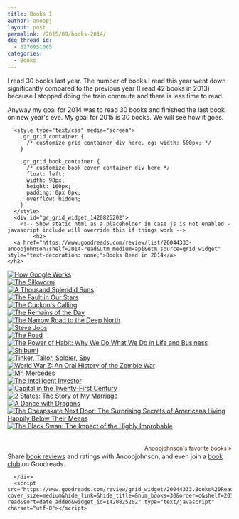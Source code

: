 ```yaml
---
title: Books I 
author: anoopj
layout: post
permalink: /2015/09/books-2014/
dsq_thread_id:
  - 3276951065
categories:
  - Books
---
```


I read 30 books last year. The number of books I read this year went down
significantly compared to the previous year (I read 42 books in 2013)
because I stopped doing the train commute and there is less time to read.

Anyway my goal for 2014 was to read 30 books and finished the last book on
new year's eve. My goal for 2015 is 30 books. We will see how it goes.

      <style type="text/css" media="screen">
        .gr_grid_container {
          /* customize grid container div here. eg: width: 500px; */
        }

        .gr_grid_book_container {
          /* customize book cover container div here */
          float: left;
          width: 98px;
          height: 160px;
          padding: 0px 0px;
          overflow: hidden;
        }
      </style>
      <div id="gr_grid_widget_1420825202">
        <!-- Show static html as a placeholder in case js is not enabled - javascript include will override this if things work -->
            <h2>
      <a href="https://www.goodreads.com/review/list/20044333-anoopjohnson?shelf=2014-read&utm_medium=api&utm_source=grid_widget" style="text-decoration: none;">Books Read in 2014</a>
    </h2>
  <div class="gr_grid_container">
    <div class="gr_grid_book_container"><a href="https://www.goodreads.com/book/show/23158207-how-google-works" title="How Google Works"><img alt="How Google Works" border="0" src="https://d.gr-assets.com/books/1416704538m/23158207.jpg" /></a></div>
    <div class="gr_grid_book_container"><a href="https://www.goodreads.com/book/show/18214414-the-silkworm" title="The Silkworm (Cormoran Strike, #2)"><img alt="The Silkworm" border="0" src="https://d.gr-assets.com/books/1392577290m/18214414.jpg" /></a></div>
    <div class="gr_grid_book_container"><a href="https://www.goodreads.com/book/show/128029.A_Thousand_Splendid_Suns" title="A Thousand Splendid Suns"><img alt="A Thousand Splendid Suns" border="0" src="https://d.gr-assets.com/books/1345958969m/128029.jpg" /></a></div>
    <div class="gr_grid_book_container"><a href="https://www.goodreads.com/book/show/11870085-the-fault-in-our-stars" title="The Fault in Our Stars"><img alt="The Fault in Our Stars" border="0" src="https://d.gr-assets.com/books/1360206420m/11870085.jpg" /></a></div>
    <div class="gr_grid_book_container"><a href="https://www.goodreads.com/book/show/16160797-the-cuckoo-s-calling" title="The Cuckoo's Calling (Cormoran Strike, #1)"><img alt="The Cuckoo's Calling" border="0" src="https://d.gr-assets.com/books/1373868343m/16160797.jpg" /></a></div>
    <div class="gr_grid_book_container"><a href="https://www.goodreads.com/book/show/28921.The_Remains_of_the_Day" title="The Remains of the Day"><img alt="The Remains of the Day" border="0" src="https://d.gr-assets.com/books/1327128714m/28921.jpg" /></a></div>
    <div class="gr_grid_book_container"><a href="https://www.goodreads.com/book/show/17905709-the-narrow-road-to-the-deep-north" title="The Narrow Road to the Deep North"><img alt="The Narrow Road to the Deep North" border="0" src="https://d.gr-assets.com/books/1374734363m/17905709.jpg" /></a></div>
    <div class="gr_grid_book_container"><a href="https://www.goodreads.com/book/show/11084145-steve-jobs" title="Steve Jobs"><img alt="Steve Jobs" border="0" src="https://d.gr-assets.com/books/1327861368m/11084145.jpg" /></a></div>
    <div class="gr_grid_book_container"><a href="https://www.goodreads.com/book/show/6288.The_Road" title="The Road"><img alt="The Road" border="0" src="https://d.gr-assets.com/books/1320606344m/6288.jpg" /></a></div>
    <div class="gr_grid_book_container"><a href="https://www.goodreads.com/book/show/12609433-the-power-of-habit" title="The Power of Habit: Why We Do What We Do in Life and Business"><img alt="The Power of Habit: Why We Do What We Do in Life and Business" border="0" src="https://d.gr-assets.com/books/1366758683m/12609433.jpg" /></a></div>
    <div class="gr_grid_book_container"><a href="https://www.goodreads.com/book/show/1059.Shibumi" title="Shibumi (Nicholai Hel, #1)"><img alt="Shibumi" border="0" src="https://d.gr-assets.com/books/1388187747m/1059.jpg" /></a></div>
    <div class="gr_grid_book_container"><a href="https://www.goodreads.com/book/show/18989.Tinker_Tailor_Soldier_Spy" title="Tinker, Tailor, Soldier, Spy"><img alt="Tinker, Tailor, Soldier, Spy" border="0" src="https://d.gr-assets.com/books/1327889127m/18989.jpg" /></a></div>
    <div class="gr_grid_book_container"><a href="https://www.goodreads.com/book/show/8908.World_War_Z" title="World War Z: An Oral History of the Zombie War"><img alt="World War Z: An Oral History of the Zombie War" border="0" src="https://d.gr-assets.com/books/1386328204m/8908.jpg" /></a></div>
    <div class="gr_grid_book_container"><a href="https://www.goodreads.com/book/show/18775152-mr-mercedes" title="Mr. Mercedes (Bill Hodges Trilogy, #1)"><img alt="Mr. Mercedes" border="0" src="https://d.gr-assets.com/books/1387484403m/18775152.jpg" /></a></div>
    <div class="gr_grid_book_container"><a href="https://www.goodreads.com/book/show/106835.The_Intelligent_Investor" title="The Intelligent Investor (Collins Business Essentials)"><img alt="The Intelligent Investor" border="0" src="https://d.gr-assets.com/books/1409602421m/106835.jpg" /></a></div>
    <div class="gr_grid_book_container"><a href="https://www.goodreads.com/book/show/18736925-capital-in-the-twenty-first-century" title="Capital in the Twenty-First Century"><img alt="Capital in the Twenty-First Century" border="0" src="https://d.gr-assets.com/books/1390111547m/18736925.jpg" /></a></div>
    <div class="gr_grid_book_container"><a href="https://www.goodreads.com/book/show/6969361-2-states" title="2 States: The Story of My Marriage"><img alt="2 States: The Story of My Marriage" border="0" src="https://d.gr-assets.com/books/1255292027m/6969361.jpg" /></a></div>
    <div class="gr_grid_book_container"><a href="https://www.goodreads.com/book/show/10664113-a-dance-with-dragons" title="A Dance with Dragons (A Song of Ice and Fire, #5)"><img alt="A Dance with Dragons" border="0" src="https://d.gr-assets.com/books/1327885335m/10664113.jpg" /></a></div>
    <div class="gr_grid_book_container"><a href="https://www.goodreads.com/book/show/7807640-the-cheapskate-next-door" title="The Cheapskate Next Door: The Surprising Secrets of Americans Living Happily Below Their Means"><img alt="The Cheapskate Next Door: The Surprising Secrets of Americans Living Happily Below Their Means" border="0" src="https://d.gr-assets.com/books/1320538032m/7807640.jpg" /></a></div>
    <div class="gr_grid_book_container"><a href="https://www.goodreads.com/book/show/242472.The_Black_Swan" title="The Black Swan: The Impact of the Highly Improbable"><img alt="The Black Swan: The Impact of the Highly Improbable" border="0" src="https://d.gr-assets.com/books/1386925471m/242472.jpg" /></a></div>
    <br style="clear: both"/><br/><a href="https://www.goodreads.com/user/show/20044333-anoopjohnson" class="gr_grid_branding" style="font-size: .9em; color: #382110; text-decoration: none; float: right; clear: both">Anoopjohnson's favorite books »</a>
  <noscript><br/>Share <a href="/">book reviews</a> and ratings with Anoopjohnson, and even join a <a href="/group">book club</a> on Goodreads.</noscript>
  </div>

      </div>
      <script src="https://www.goodreads.com/review/grid_widget/20044333.Books%20Read%20in%202014?cover_size=medium&hide_link=&hide_title=&num_books=30&order=d&shelf=2014-read&sort=date_added&widget_id=1420825202" type="text/javascript" charset="utf-8"></script>
